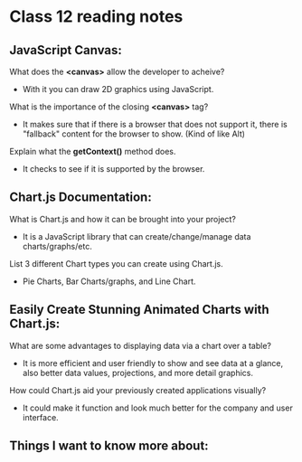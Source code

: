 # Class 12 reading notes

## JavaScript Canvas:

What does the **\<canvas\>** allow the developer to acheive?

* With it you can draw 2D graphics using JavaScript.

What is the importance of the closing **\<canvas\>** tag?

* It makes sure that if there is a browser that does not support it, there is "fallback" content for the browser to show. (Kind of like Alt)


Explain what the **getContext()** method does.

* It checks to see if it is supported by the browser.

## Chart.js Documentation:


What is Chart.js and how it can be brought into your project?

* It is a JavaScript library that can create/change/manage data charts/graphs/etc.

List 3 different Chart types you can create using Chart.js.

* Pie Charts, Bar Charts/graphs, and Line Chart.


## Easily Create Stunning Animated Charts with Chart.js:

What are some advantages to displaying data via a chart over a table?

* It is more efficient and user friendly to show and see data at a glance, also better data values, projections, and more detail graphics.

How could Chart.js aid your previously created applications visually?

* It could make it function and look much better for the company and user interface.


## Things I want to know more about:
